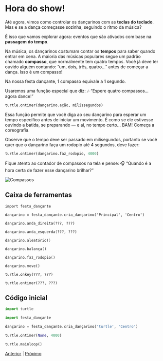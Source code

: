 # Hora do show!

Até agora, vimos como controlar os dançarinos com as **teclas do teclado**.
Mas e se a dança começasse sozinha, seguindo o ritmo da música?

É isso que vamos explorar agora: eventos que são ativados com base na
**passagem do tempo**.

Na música, os dançarinos costumam contar os **tempos** para saber quando
entrar em cena. A maioria das músicas populares segue um padrão chamado
**compasso**, que normalmente tem quatro tempos. Você já deve ter ouvido alguém contando: “um, dois, três, quatro…” antes de começar a dança. Isso é um compasso!

Na nossa festa dançante, 1 compasso equivale a 1 segundo.

Usaremos uma função especial que diz:
🎶 “Espere quatro compassos… agora dance!”

```python
turtle.ontimer(dançarino.ação, milissegundos)
```

Essa função permite que você diga ao seu dançarino para esperar um tempo específico antes de iniciar um movimento. É como se ele estivesse ouvindo a batida, se preparando — e aí, no tempo certo… BAM! Começa a coreografia.

Observe que o tempo deve ser passado em milisegundos, portanto se você quer que o 
dançarino faça um rodopio até 4 segundos, deve fazer:

```python
turtle.ontimer(dançarino.faz_rodopio, 4000)
```

Fique atento ao contador de compassos na tela e pense:
🎧 “Quando é a hora certa de fazer esse dançarino brilhar?”

![Compassos](05_compassos.gif "Compassos")


## Caixa de ferramentas

`import festa_dançante`

`dançarino = festa_dançante.cria_dançarino('Principal', 'Centro')`

`dançarino.anda_direita(???, ???)`

`dançarino.anda_esquerda(???, ???)`

`dançarino.aleatório()`

`dançarino.balança()`

`dançarino.faz_rodopio()`

`dançarino.move()`

`turtle.onkey(???, ???)`

`turtle.ontimer(???, ???)`


## Código inicial

```python
import turtle

import festa_dançante

dançarino = festa_dançante.cria_dançarino('turtle', 'Centro')

turtle.ontimer(None, 4000)

turtle.mainloop()
```

[Anterior](04_dois_dançarinos.md) | [Próximo](05_compassos.md)
